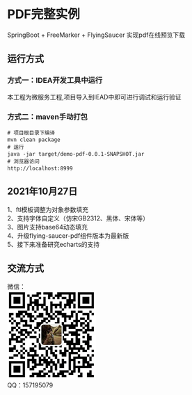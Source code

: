 # PDF完整实例
SpringBoot + FreeMarker + FlyingSaucer 实现pdf在线预览下载

## 运行方式
### 方式一：IDEA开发工具中运行
本工程为微服务工程,项目导入到IEAD中即可进行调试和运行验证
### 方式二：maven手动打包
```aidl
# 项目根目录下编译
mvn clean package
# 运行
java -jar target/demo-pdf-0.0.1-SNAPSHOT.jar
# 浏览器访问
http://localhost:8999
```

## 2021年10月27日
1、ftl模板调整为对象参数填充  
2、支持字体自定义（仿宋GB2312、黑体、宋体等）  
3、图片支持base64动态填充  
4、升级flying-saucer-pdf组件版本为最新版  
5、接下来准备研究echarts的支持

## 交流方式
微信：  
![RUNOOB 图标](src/main/resources/static/imgs/qst1.png)  
QQ：157195079
